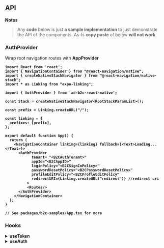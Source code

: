 ## API

**Notes**

> Any **code** below is just **a sample implementation** to just demonstrate the API of the components. As-Is **copy paste** of below **will not work**.

### AuthProvider

Wrap root navigation routes with <strong>AppProvider<strong>

```
import React from 'react';
import { NavigationContainer } from "@react-navigation/native";
import { createNativeStackNavigator } from "@react-navigation/native-stack";
import * as Linking from "expo-linking";

import { AuthProvider } from 'ad-b2c-react-native';

const Stack = createNativeStackNavigator<RootStackParamList>();

const prefix = Linking.createURL("/");

const linking = {
  prefixes: [prefix],
};

export default function App() {
  return (
    <NavigationContainer linking={linking} fallback={<Text>Loading...</Text>}>
      <AuthProvider
            tenant= "<B2CAuthTenant>"
            appId="<B2CAppID>"
            loginPolicy="<B2CSignInPolicy>"
            passwordResetPolicy="<B2CPasswordResetPolicy>"
            profileEditPolicy="<B2CProfleEditPolicy"
            redirectURI={Linking.createURL("redirect")} //redirect uri
          >
          <Routes/>
      </AuthProvider>
    </NavigationContainer>
  );
}

// See packages/b2c-samples/App.tsx for more
```

### Hooks

<details>
<summary>useToken</summary>

```
const { getTokensAsync, isLoading, error, isAuthentic } = useToken();
```

##### isLoading

Boolean whether request is in progress or not

##### isAuthentic

Boolean whether user is authenticated or not

##### error

if an error occured in last request then returns error string else empty

##### getTokensAsync:

Log the user in(if not already) and returns following

```
{
  access: string;
  id: string;
  //time in seconds at which token is expiring
  expiresOn: number;
  error: Error | null | WebBrowserAuthSessionResult;
  isAuthentic: boolean;
}
```

</details>

<details>
<summary>useAuth</summary>

```
const { logOutAsync, editProfileAsync, resetPasswordAsync, handleRedirectAsync } = useAuth();
```

##### logOutAsync:

Logs user out and clear tokens

##### editProfileAsync:

starts profile edit workflow

##### resetPasswordAsync:

starts reset password workflow

##### handleRedirectAsync:

This hook is used to handle redirects from login, logout, editprofile, resetPassword etc.(_see packages/b2c-sample/src/Redirect.tsx_)

</details>
